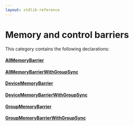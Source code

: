 ```yaml
---
layout: stdlib-reference
---
```

# Memory and control barriers

This category contains the following declarations:

#### [AllMemoryBarrier](/stdlib-reference/global-decls/AllMemoryBarrier)

#### [AllMemoryBarrierWithGroupSync](/stdlib-reference/global-decls/AllMemoryBarrierWithGroupSync)

#### [DeviceMemoryBarrier](/stdlib-reference/global-decls/DeviceMemoryBarrier)

#### [DeviceMemoryBarrierWithGroupSync](/stdlib-reference/global-decls/DeviceMemoryBarrierWithGroupSync)

#### [GroupMemoryBarrier](/stdlib-reference/global-decls/GroupMemoryBarrier)

#### [GroupMemoryBarrierWithGroupSync](/stdlib-reference/global-decls/GroupMemoryBarrierWithGroupSync)

